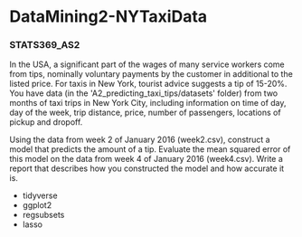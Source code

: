 # DataMining2-NYTaxiData
### STATS369_AS2


In the USA, a significant part of the wages of many service workers come from tips, nominally voluntary payments by the customer in additional to the listed price.  For taxis in New York, tourist advice suggests a tip of 15-20%. You have data (in the 'A2_predicting_taxi_tips/datasets' folder) from two months of taxi trips in New York City, including information on time of day, day of the week, trip distance, price, number of passengers, locations of pickup and dropoff. 

Using the data from week 2 of January 2016 (week2.csv), construct a model that predicts the amount of a tip.  Evaluate the mean squared error of this model on the data from week 4 of January 2016 (week4.csv).  Write a report that describes how you constructed the model and how accurate it is. 

* tidyverse
* ggplot2
* regsubsets
* lasso
